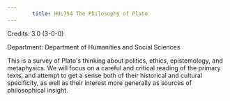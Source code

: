```yaml
---
        title: HUL754 The Philosophy of Plato
---
```

Credits: 3.0 (3-0-0)

Department: Department of Humanities and Social Sciences

This is a survey of Plato's thinking about politics, ethics, epistemology, and metaphysics. We will focus on a careful and critical reading of the primary texts, and attempt to get a sense both of their historical and cultural specificity, as well as their interest more generally as sources of philosophical insight.